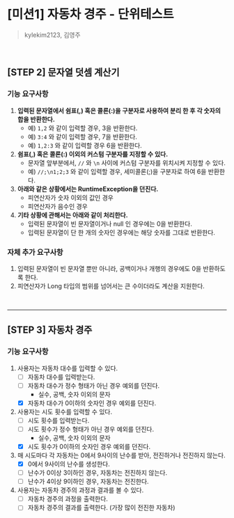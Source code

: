 # [미션1] 자동차 경주 - 단위테스트
> kylekim2123, 김영주

<br>

## [STEP 2] 문자열 덧셈 계산기
### 기능 요구사항
1. **입력된 문자열에서 쉼표(,) 혹은 콜론(:)을 구분자로 사용하여 분리 한 후 각 숫자의 합을 반환한다.**
    - 예) `1,2` 와 같이 입력할 경우, 3을 반환한다.
    - 예) `3:4` 와 같이 입력할 경우, 7을 반환한다.
    - 예) `1,2:3` 와 같이 입력할 경우 6을 반환한다.
2. **쉼표(,) 혹은 콜론(:) 이외의 커스텀 구분자를 지정할 수 있다.**
    - 문자열 앞부분에서, `//` 와 `\n` 사이에 커스텀 구분자를 위치시켜 지정할 수 있다.
    - 예) `//;\n1;2;3` 와 같이 입력할 경우, 세미콜론(;)을 구분자로 하여 6을 반환한다.
3. **아래와 같은 상황에서는 RuntimeException을 던진다.**
    - 피연산자가 숫자 이외의 값인 경우
    - 피연산자가 음수인 경우
4. **기타 상황에 관해서는 아래와 같이 처리한다.**
    - 입력된 문자열이 빈 문자열이거나 null 인 경우에는 0을 반환한다.
    - 입력된 문자열이 단 한 개의 숫자인 경우에는 해당 숫자를 그대로 반환한다.

### 자체 추가 요구사항
1. 입력된 문자열이 빈 문자열 뿐만 아니라, 공백이거나 개행의 경우에도 0을 반환하도록 한다.
2. 피연산자가 Long 타입의 범위를 넘어서는 큰 수이더라도 계산을 지원한다.

<br>

---

## [STEP 3] 자동차 경주
### 기능 요구사항
1. 사용자는 자동차 대수를 입력할 수 있다.
   - [ ]  자동차 대수를 입력받는다.
   - [ ]  자동차 대수가 정수 형태가 아닌 경우 예외를 던진다.
      - 실수, 공백, 숫자 이외의 문자
   - [x]  자동차 대수가 0이하의 숫자인 경우 예외를 던진다.
2. 사용자는 시도 횟수를 입력할 수 있다.
   - [ ]  시도 횟수를 입력받는다.
   - [ ]  시도 횟수가 정수 형태가 아닌 경우 예외를 던진다.
      - 실수, 공백, 숫자 이외의 문자
   - [x]  시도 횟수가 0이하의 숫자인 경우 예외를 던진다.
3. 매 시도마다 각 자동차는 0에서 9사이의 난수를 받아, 전진하거나 전진하지 않는다.
   - [x]  0에서 9사이의 난수를 생성한다.
   - [ ]  난수가 0이상 3이하인 경우, 자동차는 전진하지 않는다.
   - [ ]  난수가 4이상 9이하인 경우, 자동차는 전진한다.
4. 사용자는 자동차 경주의 과정과 결과를 볼 수 있다.
   - [ ]  자동차 경주의 과정을 출력한다.
   - [ ]  자동차 경주의 결과를 출력한다. (가장 많이 전진한 자동차)
